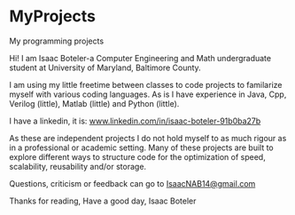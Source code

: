 # MyProjects
My programming projects


Hi! I am Isaac Boteler-a Computer Engineering and Math undergraduate student at University of Maryland, Baltimore County.

I am using my little freetime between classes to code projects to familarize myself with various coding languages. 
As is I have experience in Java, Cpp, Verilog (little), Matlab (little) and Python (little). 

I have a linkedin, it is: 
www.linkedin.com/in/isaac-boteler-91b0ba27b

As these are independent projects I do not hold myself to as much rigour as in a professional or academic setting.
Many of these projects are built to explore different ways to structure code for the optimization of speed, scalability, reusability and/or storage.

Questions, criticism or feedback can go to 
IsaacNAB14@gmail.com

Thanks for reading,
Have a good day,
Isaac Boteler
